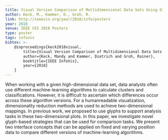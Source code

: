 ```yaml
---
title: Visual Version Comparison of Multidimensional Data Sets Using Glyphs
author: Keck, M., Kammer, D., Groh, R.
link: http://ieeevis.org/year/2018/info/posters
year: 2018
venue: IEEE VIS 2018 Posters
type: poster
tags: infovis
bibtex: >-
    @inproceedings{keck2018visual,
        title={Visual Version Comparison of Multidimensional Data Sets Using Glyphs},
        author={Keck, Mandy and Kammer, Dietrich and Groh, Rainer},
        booktitle={IEEE InfoVis},
        year={2018}
    }
---
```

When working with a given high-dimensional data set, data analysts often use different machine-learning algorithms to calculate clusters and classifications. However, it is difficult to ascertain which differences occur across these algorithm versions. For a humanreadable visualization, dimensionality reduction methods are used to achieve two-dimensional mappings. In previous work, we proposed to use glyphs to support analysis tasks in these two-dimensional plots. In this paper, we investigate novel glyph-based strategies that can be used for comparison tasks. We present two interface concepts that can be applied on fixed and varying position data to compare different versions of machine-learning algorithms.
